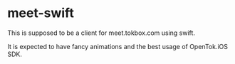 # meet-swift
This is supposed to be a client for meet.tokbox.com using swift.

It is expected to have fancy animations and the best usage of OpenTok.iOS SDK.
